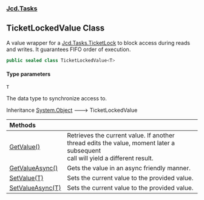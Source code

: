 ### [Jcd.Tasks](Jcd.Tasks.md 'Jcd.Tasks')

## TicketLockedValue<T> Class

A value wrapper for a [Jcd.Tasks.TicketLock](https://docs.microsoft.com/en-us/dotnet/api/Jcd.Tasks.TicketLock 'Jcd.Tasks.TicketLock') to block access during reads  
and writes. It guarantees FIFO order of execution.

```csharp
public sealed class TicketLockedValue<T>
```
#### Type parameters

<a name='Jcd.Tasks.TicketLockedValue_T_.T'></a>

`T`

The data type to synchronize access to.

Inheritance [System.Object](https://docs.microsoft.com/en-us/dotnet/api/System.Object 'System.Object') &#129106; TicketLockedValue<T>

| Methods | |
| :--- | :--- |
| [GetValue()](Jcd.Tasks.TicketLockedValue_T_.GetValue().md 'Jcd.Tasks.TicketLockedValue<T>.GetValue()') | Retrieves the current value. If another thread edits the value, moment later a subsequent<br/>call will yield a different result. |
| [GetValueAsync()](Jcd.Tasks.TicketLockedValue_T_.GetValueAsync().md 'Jcd.Tasks.TicketLockedValue<T>.GetValueAsync()') | Gets the value in an async friendly manner. |
| [SetValue(T)](Jcd.Tasks.TicketLockedValue_T_.SetValue(T).md 'Jcd.Tasks.TicketLockedValue<T>.SetValue(T)') | Sets the current value to the provided value. |
| [SetValueAsync(T)](Jcd.Tasks.TicketLockedValue_T_.SetValueAsync(T).md 'Jcd.Tasks.TicketLockedValue<T>.SetValueAsync(T)') | Sets the current value to the provided value. |
